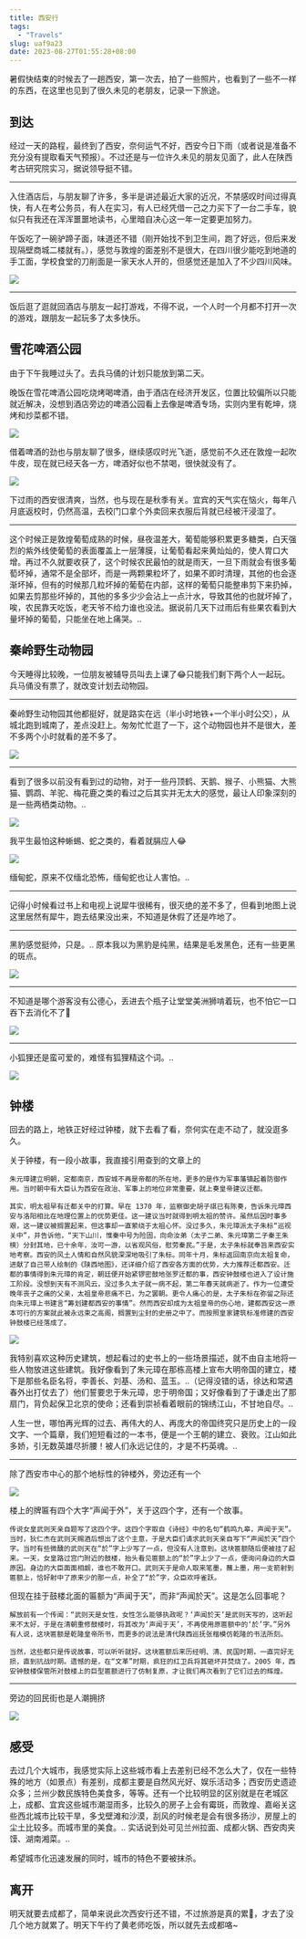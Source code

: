 ```yaml
---
title: 西安行
tags:
  - "Travels"
slug: uaf9a23
date: 2023-08-27T01:55:28+08:00
---
```


暑假快结束的时候去了一趟西安，第一次去，拍了一些照片，也看到了一些不一样的东西，在这里也见到了很久未见的老朋友，记录一下旅途。

<!--more-->

## 到达

经过一天的路程，最终到了西安，奈何运气不好，西安今日下雨（或者说是准备不充分没有提取看天气预报）。不过还是与一位许久未见的朋友见面了，此人在陕西考古研究院实习，据说领导挺不错。

---

入住酒店后，与朋友聊了许多，多半是讲述最近大家的近况，不禁感叹时间过得真快，有人在考公务员，有人在实习，有人已经凭借一己之力买下了一台二手车，貌似只有我还在浑浑噩噩地读书，心里暗自决心这一年一定要更加努力。

午饭吃了一碗驴蹄子面，味道还不错（刚开始找不到卫生间，跑了好远，但后来发现隔壁商城二楼就有。），感觉与敦煌的面差别不是很大，在四川很少能吃到地道的手工面，学校食堂的刀削面是一家天水人开的，但感觉还是加入了不少四川风味。

![](https://cdn.jsdelivr.net/gh/yuanj82/static/blog/20230828020613.png)

---

饭后逛了逛就回酒店与朋友一起打游戏，不得不说，一个人时一个月都不打开一次的游戏，跟朋友一起玩多了太多快乐。

## 雪花啤酒公园

由于下午我睡过头了。去兵马俑的计划只能放到第二天。

晚饭在雪花啤酒公园吃烧烤喝啤酒，由于酒店在经济开发区，位置比较偏所以只能就近解决，没想到酒店旁边的啤酒公园看上去像是啤酒专场，实则内里有乾坤，烧烤和炒菜都不错。

![](https://cdn.jsdelivr.net/gh/yuanj82/static/blog/20230828021424.png)

借着啤酒的劲也与朋友聊了很多，继续感叹时光飞逝，感觉前不久还在敦煌一起吹牛皮，现在就已经天各一方，啤酒好似也不禁喝，很快就没有了。

![](https://cdn.jsdelivr.net/gh/yuanj82/static/blog/20230828021633.png)

下过雨的西安很清爽，当然，也与现在是秋季有关。宜宾的天气实在恼火，每年八月底返校时，仍然高温，去校门口拿个外卖回来衣服后背就已经被汗浸湿了。

---

这个时候正是敦煌葡萄成熟的时候，昼夜温差大，葡萄能够积累更多糖类，白天强烈的紫外线使葡萄的表面覆盖上一层薄膜，让葡萄看起来黄灿灿的，使人胃口大增。再过不久就要收获了，这个时候农民最怕的就是雨天，一旦下雨就会有很多葡萄坏掉，通常不是全部坏，而是一两颗果粒坏了，如果不即时清理，其他的也会逐渐坏掉，但有的时候那几粒坏掉的葡萄在内部，这样的葡萄只能整串剪下来扔掉，如果去剪那些坏掉的，其他的多多少少会沾上一点汁水，导致其他的也就坏掉了，唉，农民靠天吃饭，老天爷不给力谁也没法。据说前几天下过雨后有些果农看到大量坏掉的葡萄，只能坐在地上痛哭。..

## 秦岭野生动物园

今天睡得比较晚，一位朋友被辅导员叫去上课了😂只能我们剩下两个人一起玩。兵马俑没有票了，就改变计划去动物园。

---

秦岭野生动物园其他都挺好，就是路实在远（半小时地铁+一个半小时公交），从城北跑到城南了，差点没赶上。匆匆忙忙逛了一下，这个动物园也并不是很大，差不多两个小时就看的差不多了。

![](https://cdn.jsdelivr.net/gh/yuanj82/static/blog/20230828235134.png)

---

看到了很多以前没有看到过的动物，对于一些丹顶鹤、天鹅、猴子、小熊猫、大熊猫、鹦鹉、羊驼、梅花鹿之类的看过之后其实并无太大的感觉，最让人印象深刻的是一些两栖类动物。..

![](https://cdn.jsdelivr.net/gh/yuanj82/static/blog/20230828235334.png)

我平生最怕这种蜥蜴、蛇之类的，看着就膈应人😂

![](https://cdn.jsdelivr.net/gh/yuanj82/static/blog/20230828235418.png)

缅甸蛇，原来不仅缅北恐怖，缅甸蛇也让人害怕。..

---

记得小时候看过书上和电视上说犀牛很稀有，很灭绝的差不多了，但看到地图上说这里居然有犀牛，跑去结果没出来，不知道是休假了还是咋地了。

---

黑豹感觉挺帅，只是。.. 原本我以为黑豹是纯黑，结果是毛发黑色，还有一些更黑的斑点。

![](https://cdn.jsdelivr.net/gh/yuanj82/static/blog/20230828235807.png)

---

不知道是哪个游客没有公德心，丢进去个瓶子让堂堂美洲狮啃着玩，也不怕它一口吞下去消化不了🤔

![](https://cdn.jsdelivr.net/gh/yuanj82/static/blog/20230828235926.png)

---

小狐狸还是蛮可爱的，难怪有狐狸精这个词。..

![](https://cdn.jsdelivr.net/gh/yuanj82/static/blog/20230829000039.png)

## 钟楼

回去的路上，地铁正好经过钟楼，就下去看了看，奈何实在走不动了，就没逛多久。

关于钟楼，有一段小故事，我直接引用查到的文章上的

`朱元璋建立明朝，定都南京，西安城不再是帝都的所在地，更多的是作为军事藩镇起着防御作用。当时朝中有大臣认为西安在政治、军事上的地位非常重要，就上奏皇帝建议迁都。`

`其实，明太祖早有迁都关中的打算。早在 1370 年，监察御史胡子祺已有陈奏，告诉朱元璋西安与洛阳相比在地理位置上的优势更佳。这一建议当时就得到明太祖的赞许。虽然后因时事多艰，这一建议被搁置起来，但这事却一直萦绕于太祖心怀。没过多久，朱元璋派太子朱标“巡视关中”，并告诉他，“天下山川，惟秦中号为险固，向命汝弟（太子二弟、朱元璋第二子秦王朱樉）分封其地，已十余年，汝可一游，以省观风俗，慰劳秦民。”于是，太子朱标就奉旨来西安实地考察。西安的风土人情和自然风貌深深地吸引了朱标。同年十月，朱标返回南京向太祖复命，进献了自己带人绘制的《陕西地图》，还详细介绍了西安各方面的优势，大力推荐迁都西安。迁都的事情得到朱元璋的肯定，朝廷便开始紧锣密鼓地张罗迁都的事，西安钟鼓楼也进入了设计施工阶段。没想到天有不测风云，没过多久太子就一病不起，第二年春天就病逝了。作为一位遭受晚年丧子之痛的父亲，太祖皇帝悲痛不已，为之罢朝。更令人痛心的是，太子朱标在弥留之际还向朱元璋上书建言“筹划建都西安的事情”。然而西安却成为太祖皇帝的伤心地，建都西安这一原本可行的方案就此被永远束之高阁，搁置到尘封的史册之中了。而按照皇家建筑标准修建的西安钟鼓楼已经落成了。`

![](https://cdn.jsdelivr.net/gh/yuanj82/static/blog/20230829000749.png)

我特别喜欢这种历史建筑，想起看过的史书上的一些场景描述，就不由自主地将一些人物放进这些建筑。我好像看到了朱元璋在那栋高楼上宣布大明帝国的建立，楼下是那些名臣名将，李善长、刘基、汤和、蓝玉。..（记得没错的话，徐达和常遇春外出打仗去了）他们誓要忠于朱元璋，忠于明帝国；又好像看到了于谦走出了那扇门，背负起保卫北京的使命；还看到崇祯看着眼前的锦绣江山，不甘地自尽。..

人生一世，哪怕再光辉的过去、再伟大的人、再庞大的帝国终究只是历史上的一段文字、一个篇章，我们短短看过的一本书，便是一个王朝的建立、衰败。江山如此多娇，引无数英雄尽折腰！被人们永远记住的，才是不朽英魂。..

---

除了西安市中心的那个地标性的钟楼外，旁边还有一个

![](https://cdn.jsdelivr.net/gh/yuanj82/static/blog/20230829001154.png)

楼上的牌匾有四个大字“声闻于外”，关于这四个字，还有一个故事。

`传说女皇武则天亲自题写了这四个字。这四个字取自《诗经》中的名句“鹤鸣九皋，声闻于天”。当时，狄仁杰在武则天赐酒后想出了这个主意，于是大臣们请求武则天亲自写下“声闻於天”四个字。当时有些微醺的武则天在“於”字上少写了一点，但没有人注意到。这块匾额随后便被挂了起来。一天，女皇路过宫门附近的鼓楼，抬头看见匾额上的“於”字上少了一点，便询问身边的大臣原因。身边的大臣面面相觑，谁也不敢开口。武则天于是命人取来笔墨，蘸上墨，用一支箭射到匾额上，恰好射中了原来少的那一点，补全了“於”字，众臣欢呼雀跃。`

但现在挂于鼓楼北面的匾额为“声闻于天”，而非“声闻於天”。这是怎么回事呢？

`解放前有一个传闻：“武则天是女性，女性怎么能够执政呢？‘声闻於天’是武则天写的，这听起来不太好，于是在清朝重修鼓楼时，将其改为‘声闻于天’，不再使用原匾额中的‘於’字。”另外有人说，这块匾额是乾隆皇帝所书，而更多的说法是清代陕西巡抚张楷模仿乾隆的书法所刻。`

`当然，这些都只是传说故事，可以听听就好。这块匾额后来历经明、清、民国时期，一直完好无损，直到抗战时期。遗憾的是，在“文革”时期，疯狂的红卫兵将其砸坏并焚烧了。2005 年，西安钟鼓楼保管所对鼓楼上的巨型匾额进行了仿制复原，才让我们再次看到了它们过去的辉煌。`

---

旁边的回民街也是人潮拥挤

![](https://cdn.jsdelivr.net/gh/yuanj82/static/blog/20230829001849.png)

## 感受

去过几个大城市，我感觉实际上这些城市看上去差别已经不怎么大了，仅在一些特殊的地方（如景点）有差别，成都主要是自然风光好、娱乐活动多；西安历史遗迹众多；兰州少数民族特色美食多，等等。还有一个比较明显的区别就是在老城区上，成都、宜宾这些城市潮湿雨多，比较久的房子上会有霉斑，而敦煌、嘉峪关这些西北城市比较干旱，多戈壁滩和沙漠，刮风的时候老是会有很多扬沙，房屋上的尘土比较多。而城市里的美食。.. 实话说到处可见兰州拉面、成都火锅、西安肉夹馍、湖南湘菜。..

希望城市化迅速发展的同时，城市的特色不要被抹杀。

## 离开

明天就要去成都了，简单来说此次西安行还不错，不过旅游是真的累🤣，才去了没几个地方就累了。明天下午约了黄老师吃饭，所以就先去成都咯~